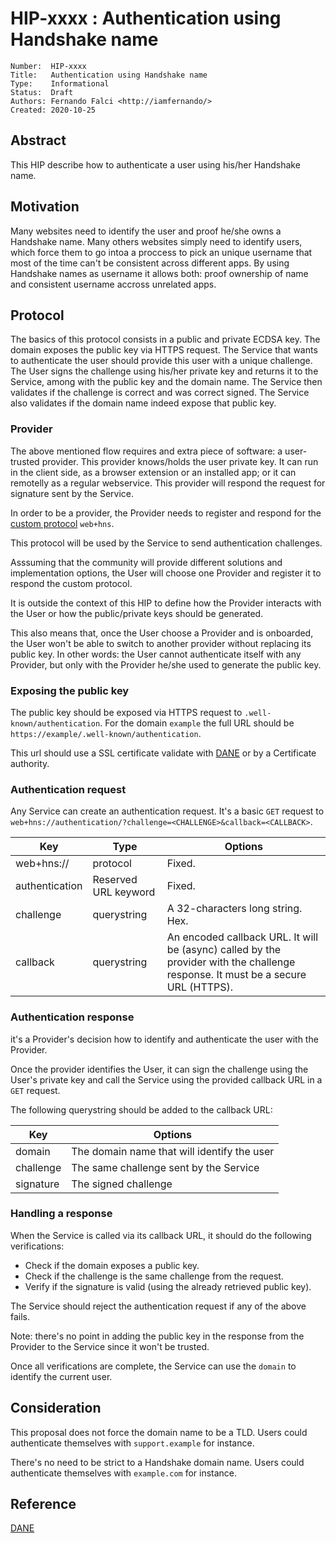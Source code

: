 # HIP-xxxx : Authentication using Handshake name

```
Number:  HIP-xxxx
Title:   Authentication using Handshake name
Type:    Informational
Status:  Draft
Authors: Fernando Falci <http://iamfernando/>
Created: 2020-10-25
```

## Abstract

This HIP describe how to authenticate a user using his/her Handshake name.

## Motivation

Many websites need to identify the user and proof he/she owns a Handshake name. Many others websites simply need to identify users, which force them to go intoa a proccess to pick an unique username that most of the time can't be consistent across different apps. By using Handshake names as username it allows both: proof ownership of name and consistent username accross unrelated apps.

## Protocol

The basics of this protocol consists in a public and private ECDSA key. The domain exposes the public key via HTTPS request.
The Service that wants to authenticate the user should provide this user with a unique challenge.
The User signs the challenge using his/her private key and returns it to the Service, among with the public key and the domain name.
The Service then validates if the challenge is correct and was correct signed. The Service also validates if the domain name indeed expose that public key.

### Provider

The above mentioned flow requires and extra piece of software: a user-trusted provider. This provider knows/holds the user private key. It can run in the client side, as a browser extension or an installed app; or it can remotelly as a regular webservice.
This provider will respond the request for signature sent by the Service.

In order to be a provider, the Provider needs to register and respond for the [custom protocol](https://html.spec.whatwg.org/#web+-scheme-prefix) `web+hns`.

This protocol will be used by the Service to send authentication challenges.

Asssuming that the community will provide different solutions and implementation options, the User will choose one Provider and register it to respond the custom protocol.

It is outside the context of this HIP to define how the Provider interacts with the User or how the public/private keys should be generated.

This also means that, once the User choose a Provider and is onboarded, the User won't be able to switch to another provider without replacing its public key. In other words: the User cannot authenticate itself with any Provider, but only with the Provider he/she used to generate the public key.

### Exposing the public key

The public key should be exposed via HTTPS request to `.well-known/authentication`. For the domain `example` the full URL should be `https://example/.well-known/authentication`.

This url should use a SSL certificate validate with [DANE](https://tools.ietf.org/html/rfc6698) or by a Certificate authority.

### Authentication request

Any Service can create an authentication request. It's a basic `GET` request to `web+hns://authentication/?challenge=<CHALLENGE>&callback=<CALLBACK>`.

| Key            | Type                 | Options                                                                                                                          |
| -------------- | -------------------- | -------------------------------------------------------------------------------------------------------------------------------- |
| web+hns://     | protocol             | Fixed.                                                                                                                           |
| authentication | Reserved URL keyword | Fixed.                                                                                                                           |
| challenge      | querystring          | A 32-characters long string. Hex.                                                                                                |
| callback       | querystring          | An encoded callback URL. It will be (async) called by the provider with the challenge response. It must be a secure URL (HTTPS). |

### Authentication response

it's a Provider's decision how to identify and authenticate the user with the Provider.

Once the provider identifies the User, it can sign the challenge using the User's private key and call the Service using the provided callback URL in a `GET` request.

The following querystring should be added to the callback URL:

| Key       | Options                                     |
| --------- | ------------------------------------------- |
| domain    | The domain name that will identify the user |
| challenge | The same challenge sent by the Service      |
| signature | The signed challenge                        |

### Handling a response

When the Service is called via its callback URL, it should do the following verifications:

-   Check if the domain exposes a public key.
-   Check if the challenge is the same challenge from the request.
-   Verify if the signature is valid (using the already retrieved public key).

The Service should reject the authentication request if any of the above fails.

Note: there's no point in adding the public key in the response from the Provider to the Service since it won't be trusted.

Once all verifications are complete, the Service can use the `domain` to identify the current user.

## Consideration

This proposal does not force the domain name to be a TLD. Users could authenticate themselves with `support.example` for instance.

There's no need to be strict to a Handshake domain name. Users could authenticate themselves with `example.com` for instance.

## Reference

[DANE](https://tools.ietf.org/html/rfc6698)
